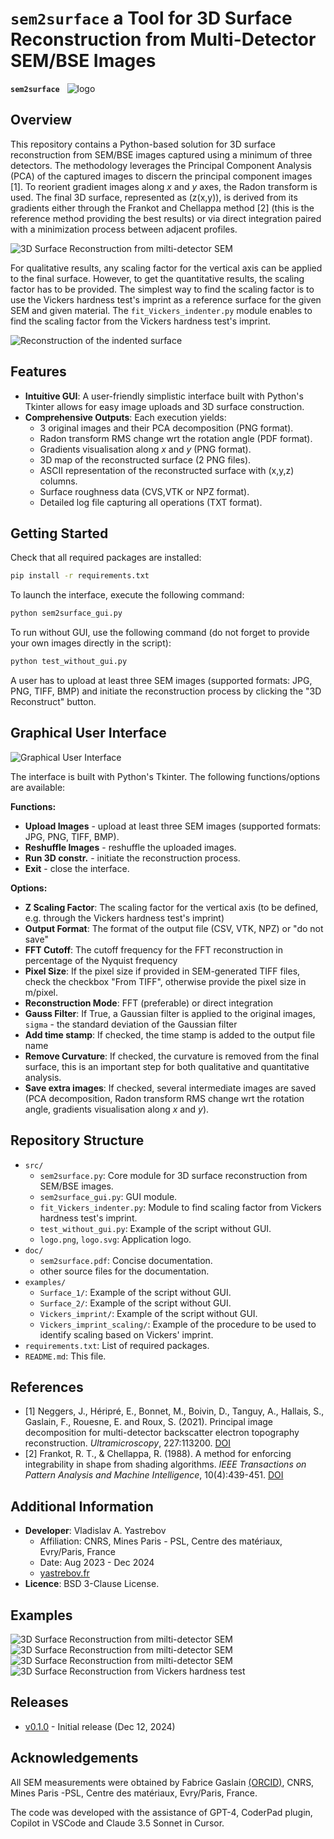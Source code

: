 # `sem2surface` a Tool for 3D Surface Reconstruction from Multi-Detector SEM/BSE Images 

**`sem2surface`** &nbsp; ![logo](src/logo.png)

## Overview

This repository contains a Python-based solution for 3D surface reconstruction from SEM/BSE images captured using a minimum of three detectors. The methodology leverages the Principal Component Analysis (PCA) of the captured images to discern the principal component images [1]. To reorient gradient images along $x$ and $y$ axes, the Radon transform is used. The final 3D surface, represented as \(z(x,y)\), is derived from its gradients either through the Frankot and Chellappa method [2] (this is the reference method providing the best results) or via direct integration paired with a minimization process between adjacent profiles. 

![3D Surface Reconstruction from milti-detector SEM](img/explication.jpg)

For qualitative results, any scaling factor for the vertical axis can be applied to the final surface. However, to get the quantitative results, the scaling factor has to be provided.
The simplest way to find the scaling factor is to use the Vickers hardness test's imprint as a reference surface for the given SEM and given material. The `fit_Vickers_indenter.py` module enables to find the scaling factor from the Vickers hardness test's imprint.

![Reconstruction of the indented surface](img/indent_superposition.jpg)

## Features

- **Intuitive GUI**: A user-friendly simplistic interface built with Python's Tkinter allows for easy image uploads and 3D surface construction.
- **Comprehensive Outputs**: Each execution yields:
  - 3 original images and their PCA decomposition (PNG format).
  - Radon transform RMS change wrt the rotation angle (PDF format).
  - Gradients visualisation along $x$ and $y$ (PNG format).
  - 3D map of the reconstructed surface (2 PNG files).
  - ASCII representation of the reconstructed surface with \(x,y,z\) columns.
  - Surface roughness data (CVS,VTK or NPZ format).
  - Detailed log file capturing all operations (TXT format).

## Getting Started

Check that all required packages are installed:
```bash
pip install -r requirements.txt
```
To launch the interface, execute the following command:
```bash
python sem2surface_gui.py
```
To run without GUI, use the following command (do not forget to provide your own images directly in the script):
```bash
python test_without_gui.py
```
A user has to upload at least three SEM images (supported formats: JPG, PNG, TIFF, BMP) and initiate the reconstruction process by clicking the "3D Reconstruct" button.

## Graphical User Interface

![Graphical User Interface](doc/sem2surface_gui.png)

The interface is built with Python's Tkinter. The following functions/options are available:

**Functions:**
+ **Upload Images** - upload at least three SEM images (supported formats: JPG, PNG, TIFF, BMP).
+ **Reshuffle Images** - reshuffle the uploaded images.
+ **Run 3D constr.** - initiate the reconstruction process.
+ **Exit** - close the interface.

**Options:**
- **Z Scaling Factor**: The scaling factor for the vertical axis (to be defined, e.g. through the Vickers hardness test's imprint)
- **Output Format**: The format of the output file (CSV, VTK, NPZ) or "do not save"
- **FFT Cutoff**: The cutoff frequency for the FFT reconstruction in percentage of the Nyquist frequency
- **Pixel Size**: If the pixel size if provided in SEM-generated TIFF files, check the checkbox "From TIFF", otherwise provide the pixel size in m/pixel.
- **Reconstruction Mode**: FFT (preferable) or direct integration
- **Gauss Filter**: If True, a Gaussian filter is applied to the original images, `sigma` - the standard deviation of the Gaussian filter
- **Add time stamp**: If checked, the time stamp is added to the output file name
- **Remove Curvature**: If checked, the curvature is removed from the final surface, this is an important step for both qualitative and quantitative analysis.
- **Save extra images**: If checked, several intermediate images are saved (PCA decomposition, Radon transform RMS change wrt the rotation angle, gradients visualisation along $x$ and $y$).

## Repository Structure

- `src/`
  - `sem2surface.py`: Core module for 3D surface reconstruction from SEM/BSE images.
  - `sem2surface_gui.py`: GUI module.
  - `fit_Vickers_indenter.py`: Module to find scaling factor from Vickers hardness test's imprint.
  - `test_without_gui.py`: Example of the script without GUI.
  - `logo.png`, `logo.svg`: Application logo.
- `doc/`
  - `sem2surface.pdf`: Concise documentation.
  - other source files for the documentation.
- `examples/`
  - `Surface_1/`: Example of the script without GUI.
  - `Surface_2/`: Example of the script without GUI.
  - `Vickers_imprint/`: Example of the script without GUI.
  - `Vickers_imprint_scaling/`: Example of the procedure to be used to identify scaling based on Vickers' imprint.
- `requirements.txt`: List of required packages.
- `README.md`: This file.

## References

+ [1] Neggers, J., Héripré, E., Bonnet, M., Boivin, D., Tanguy, A., Hallais, S., Gaslain, F., Rouesne, E. and Roux, S. (2021). Principal image decomposition for multi-detector backscatter electron topography reconstruction. *Ultramicroscopy*, 227:113200. [DOI](https://doi.org/10.1016/j.ultramic.2020.113200)
+ [2] Frankot, R. T., & Chellappa, R. (1988). A method for enforcing integrability in shape from shading algorithms. *IEEE Transactions on Pattern Analysis and Machine Intelligence*, 10(4):439-451. [DOI](https://doi.org/10.1109/34.3909)

## Additional Information

- **Developer**: Vladislav A. Yastrebov
  - Affiliation: CNRS, Mines Paris - PSL, Centre des matériaux, Evry/Paris, France
  - Date: Aug 2023 - Dec 2024
  - [yastrebov.fr](https://yastrebov.fr)
- **Licence**: BSD 3-Clause License.

## Examples

![3D Surface Reconstruction from milti-detector SEM](img/big_surface.jpg)
![3D Surface Reconstruction from milti-detector SEM](examples/Surface_1/VTK_view_x10.png)
![3D Surface Reconstruction from milti-detector SEM](examples/Surface_2/VTK_view.png)
![3D Surface Reconstruction from Vickers hardness test](examples/Vickers_imprint/VTK_view.png)

## Releases

+ [v0.1.0](https://github.com/vyastreb/sem2surface/releases/tag/v0.1.0) - Initial release (Dec 12, 2024)

## Acknowledgements

All SEM measurements were obtained by Fabrice Gaslain [(ORCID)](https://orcid.org/0000-0001-5187-1613), CNRS, Mines Paris -PSL, Centre des matériaux, Evry/Paris, France.

The code was developed with the assistance of GPT-4, CoderPad plugin, Copilot in VSCode and Claude 3.5 Sonnet in Cursor.

